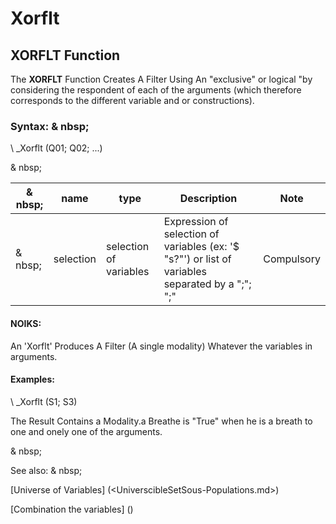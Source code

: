 # Xorflt

## XORFLT Function

The **XORFLT** Function Creates A Filter Using An "exclusive" or logical "by considering the respondent of each of the arguments (which therefore corresponds to the different variable and or constructions).

### Syntax: & nbsp;

\ _Xorflt (Q01; Q02; ...)

& nbsp;

| & nbsp; | **name** | **type** | **Description** | **Note** |
| --- | --- | --- | --- | --- |
| & nbsp; | selection | selection of variables | Expression of selection of variables (ex: '$ "s?"') or list of variables separated by a ";"; ";"| Compulsory |

#### NOIKS:

An 'Xorflt' Produces A Filter (A single modality) Whatever the variables in arguments.

#### Examples:

\ _Xorflt (S1; S3)

The Result Contains a Modality.a Breathe is "True" when he is a breath to one and onely one of the arguments.

& nbsp;

See also: & nbsp;

[Universe of Variables] (<UniverscibleSetSous-Populations.md>)

[Combination the variables] (<combination thevariables1.md>)